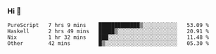 ### Hi 👋

<!--START_SECTION:waka-->

```text
PureScript   7 hrs 9 mins    █████████████▒░░░░░░░░░░░   53.09 %
Haskell      2 hrs 49 mins   █████▒░░░░░░░░░░░░░░░░░░░   20.91 %
Nix          1 hr 32 mins    ███░░░░░░░░░░░░░░░░░░░░░░   11.48 %
Other        42 mins         █▒░░░░░░░░░░░░░░░░░░░░░░░   05.30 %
```

<!--END_SECTION:waka-->
